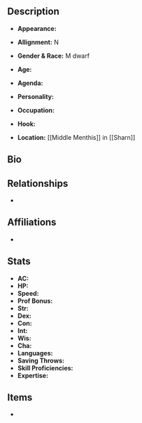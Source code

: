 ## Description
- **Appearance:** 

- **Allignment:** N

- **Gender & Race:** M dwarf

- **Age:** 

- **Agenda:** 

- **Personality:** 

- **Occupation:** 

- **Hook:** 

- **Location:** [[Middle Menthis]] in [[Sharn]]

## Bio


## Relationships
- 

## Affiliations
- 

## Stats
- **AC:** 
- **HP:** 
- **Speed:** 
- **Prof Bonus:** 
- **Str:** 
- **Dex:** 
- **Con:** 
- **Int:** 
- **Wis:** 
- **Cha:** 
- **Languages:** 
- **Saving Throws:** 
- **Skill Proficiencies:** 
- **Expertise:** 


## Items
- 
